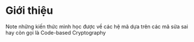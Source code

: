 # Giới thiệu 
Note những kiến thức mình học được về các hệ mã dựa trên các mã sửa sai hay còn gọi là Code-based Cryptography
